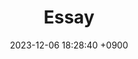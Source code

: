 ---
layout  : category
title   : Essay
summary : 
date    : 2023-12-06 18:28:40 +0900
updated : 2023-12-06 20:55:09 +0900
tag     : category essay
toc     : true
public  : true
comment : false
parent  : [[/index]]
latex   : false
---